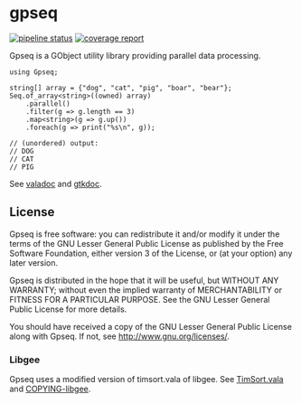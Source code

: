# gpseq

[![pipeline status](https://gitlab.com/kosmospredanie/gpseq/badges/master/pipeline.svg?style=flat-square)](https://gitlab.com/kosmospredanie/gpseq/commits/master)
[![coverage report](https://gitlab.com/kosmospredanie/gpseq/badges/master/coverage.svg?style=flat-square)](https://gitlab.com/kosmospredanie/gpseq/-/jobs/artifacts/master/file/coverage/index.html?job=test)

Gpseq is a GObject utility library providing parallel data processing.

```vala
using Gpseq;

string[] array = {"dog", "cat", "pig", "boar", "bear"};
Seq.of_array<string>((owned) array)
	.parallel()
	.filter(g => g.length == 3)
	.map<string>(g => g.up())
	.foreach(g => print("%s\n", g));

// (unordered) output:
// DOG
// CAT
// PIG
```

See [valadoc](https://gitlab.com/kosmospredanie/gpseq/-/jobs/artifacts/master/file/valadoc/index.html?job=build)
and [gtkdoc](https://gitlab.com/kosmospredanie/gpseq/-/jobs/artifacts/master/file/gtkdoc/html/index.html?job=build).

## License

Gpseq is free software: you can redistribute it and/or modify it under
the terms of the GNU Lesser General Public License as published by the
Free Software Foundation, either version 3 of the License, or (at your
option) any later version.

Gpseq is distributed in the hope that it will be useful, but WITHOUT ANY
WARRANTY; without even the implied warranty of MERCHANTABILITY or
FITNESS FOR A PARTICULAR PURPOSE.  See the GNU Lesser General Public
License for more details.

You should have received a copy of the GNU Lesser General Public License
along with Gpseq.  If not, see <http://www.gnu.org/licenses/>.

### Libgee

Gpseq uses a modified version of timsort.vala of libgee.
See [TimSort.vala](src/TimSort.vala) and [COPYING-libgee](COPYING-libgee).
